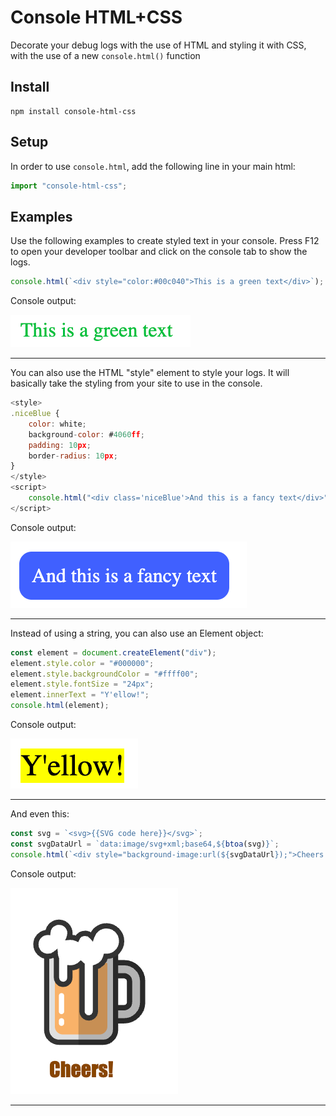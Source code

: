 # Console HTML+CSS

Decorate your debug logs with the use of HTML and styling it with CSS, with the use of a new `console.html()` function

## Install

```
npm install console-html-css
```

## Setup

In order to use `console.html`, add the following line in your main html:

```js
import "console-html-css";
```

## Examples

Use the following examples to create styled text in your console. Press F12 to open your developer toolbar and click on the console tab to show the logs.

```js
console.html(`<div style="color:#00c040">This is a green text</div>`);
```

Console output:

![Green](./assets/green.png)

---

You can also use the HTML "style" element to style your logs. It will basically take the styling from your site to use in the console.

```js
<style>
.niceBlue {
    color: white;
    background-color: #4060ff;
    padding: 10px;
    border-radius: 10px;
}
</style>
<script>
    console.html("<div class='niceBlue'>And this is a fancy text</div>");
</script>
```

Console output:

![Blue](./assets/blue.png)

---

Instead of using a string, you can also use an Element object:

```js
const element = document.createElement("div");
element.style.color = "#000000";
element.style.backgroundColor = "#ffff00";
element.style.fontSize = "24px";
element.innerText = "Y'ellow!";
console.html(element);
```

Console output:

![Yellow](./assets/yellow.png)

---

And even this:

```js
const svg = `<svg>{{SVG code here}}</svg>`;
const svgDataUrl = `data:image/svg+xml;base64,${btoa(svg)}`;
console.html(`<div style="background-image:url(${svgDataUrl});">Cheers!</div>`);
```

Console output:

![Beer!](./assets/beer-img.png)

---
